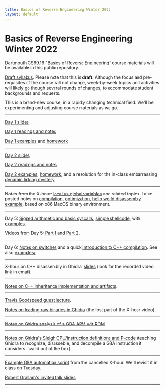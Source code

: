 ```yaml
---
title: Basics of Reverse Engineering Winter 2022
layout: default
---
```


<h1>Basics of Reverse Engineering Winter 2022</h1>

<p>Dartmouth CS69.16 "Basics of Reverse Engineering" course materials will be available in this public repository.

<p><a href="syllabus-draft.pdf">Draft syllabus</a>. Please note that this is <b>draft</b>. 
Although the focus and pre-requisites of the course will not change, week-by-week topics and activities will likely go though several rounds of changes, to accommodate student backgrounds and requests.

<p>This is a brand-new course, in a rapidly changing technical field. We'll be experimenting and adjusting course materials as we go.

<hr>

<p><a href="https://sergeybratus.github.io/RE-basics-W22/day1-slides.pdf">Day 1 slides</a>

<p><a href="https://sergeybratus.github.io/RE-basics-W22/readings">Day 1 readings and notes</a>

<p><a href="https://github.com/sergeybratus/RE-basics-W22/tree/main/day1-src/">Day 1 examples</a> and
<a href="https://github.com/sergeybratus/RE-basics-W22/tree/main/homework1/">homework</a>

<hr>

<p><a href="https://sergeybratus.github.io/RE-basics-W22/day2-slides.pdf">Day 2 slides</a>

<p><a href="https://sergeybratus.github.io/RE-basics-W22/readings1">Day 2 readings and notes</a>

<p><a href="https://github.com/sergeybratus/RE-basics-W22/tree/main/day2-src/">Day 2 examples</a>, 
<a href="https://github.com/sergeybratus/RE-basics-W22/tree/main/homework2/">homework</a>,
and a resolution for the in-class embarrassing <a href="https://github.com/sergeybratus/RE-basics-W22/tree/main/day2-src/why-no-lazy-linking.txt">dynamic linking mystery</a>.

<hr>

Notes from the X-hour: <a href="https://github.com/sergeybratus/RE-basics-W22/blob/main/day2-src/notes/local-vs-global-xhour-notes.txt">local vs global variables</a> and related topics. I also posted notes on
<a href="https://github.com/sergeybratus/RE-basics-W22/tree/main/day2-src/notes/c-compilation-and-linking.txt">compilation</a>,
<a href="https://github.com/sergeybratus/RE-basics-W22/tree/main/day2-src/notes/c-optimization-vs-code.txt">optimization</a>,
<a href="https://github.com/sergeybratus/RE-basics-W22/tree/main/day2-src/notes/hello-world-disasm.txt">hello world disassembly example</a>, based on x86 MacOS binary environment.

<hr>

Day 5: <a href="https://github.com/sergeybratus/RE-basics-W22/blob/main/day5-src/sign-extension-and-syscalls.txt">Signed arithmetic and basic syscalls</a>, <a href="https://github.com/sergeybratus/RE-basics-W22/blob/main/day5-src/shellcode.txt">simple shellcode</a>, with <a href="https://github.com/sergeybratus/RE-basics-W22/tree/main/day5-src">examples</a>. 

Videos from Day 5: <a href="https://github.com/sergeybratus/RE-basics-W22/blob/main/videos/CS69.16:169%20Day%205%20Part%201.mp4">Part 1</a> and <a href="https://github.com/sergeybratus/RE-basics-W22/blob/main/videos/CS69.16:169%20Day%205%20Part%202.mp4">Part 2</a>.

<hr>

Day 6: <a href="https://github.com/sergeybratus/RE-basics-W22/blob/main/day6-src/on-switches.txt">Notes on switches</a> and a quick <a href="https://github.com/sergeybratus/RE-basics-W22/blob/main/day6-src/starting-on-Cplusplus.txt">Introduction to C++ compilation</a>. See also
  <a href="https://github.com/sergeybratus/RE-basics-W22/tree/main/day6-src">examples/</a>

<hr>

X-hour on C++ disassembly in Ghidra: <a href="https://github.com/sergeybratus/RE-basics-W22/tree/main/day6-Xhour-slides.pdf">slides</a> (look for the recorded video link in email).

<hr>

<a href="https://github.com/sergeybratus/RE-basics-W22/tree/main/Cplusplus/inheritance-notes.txt">Notes on C++ inheritance implementation and artifacts</a>.

<hr>

<a href="https://github.com/sergeybratus/RE-basics-W22/tree/main/Travis-Goodspeed-guest-lecture-week4-tues.pdf">Travis Goodspeed guest lecture</a>.

<p><a href="https://github.com/sergeybratus/RE-basics-W22/tree/main/loading-raw-binary-into-ghidra.txt">Notes on loading raw binaries in Ghidra</a> (the lost part of the X-hour video).

<hr>

<a href="https://github.com/sergeybratus/RE-basics-W22/tree/main/GBA-Ghidra-example-notes.txt">Notes on Ghidra analysis of a GBA ARM v4t ROM</a>

<hr>

<a href="https://github.com/sergeybratus/RE-basics-W22/tree/main/Ghidra-Sleigh-and-Pcode-notes.txt">Notes on Ghidra's Sleigh CPU/instruction definitions and P-code</a> (teaching Ghidra to recognize, disasseble, and decompile a GBA instruction it considers invalid out of the box).

<hr>

<a href="https://github.com/sergeybratus/RE-basics-W22/tree/main/annotate-GBA-strings.py">Example GBA automation script</a> from the cancelled X-hour. We'll revisit it in class on Tuesday.

<a href="https://github.com/sergeybratus/RE-basics-W22/tree/main/Random_Acts_of_RE_Graham.pdf">Robert Graham's invited talk slides</a>

<hr>

